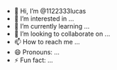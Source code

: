 - 👋 Hi, I’m @1122333lucas
- 👀 I’m interested in ...
- 🌱 I’m currently learning ...
- 💞️ I’m looking to collaborate on ...
- 📫 How to reach me ...
- 😄 Pronouns: ...
- ⚡ Fun fact: ...

<!---
1122333lucas/1122333lucas is a ✨ special ✨ repository because its `README.md` (this file) appears on your GitHub profile.
You can click the Preview link to take a look at your changes.
--->
